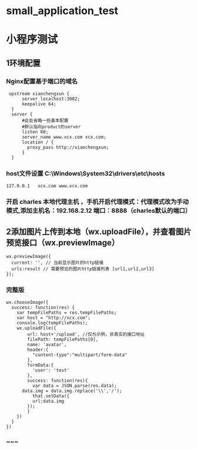 # small_application_test
# 小程序测试
## 1环境配置
### Nginx配置基于端口的域名
```
 upstream xiaochengxun {
      server localhost:3002;
      keepalive 64;
  }
  server {
      #此处省略一些基本配置
      #默认指向product的server
      listen 80;
      server_name www.xcx.com xcx.com;
      location / {
        proxy_pass http://xiaochengxun;
      }
  }
```
### host文件设置 C:\Windows\System32\drivers\etc\hosts 
```
127.0.0.1   xcx.com www.xcx.com
```
### 开启 charles 本地代理主机 ，手机开启代理模式：代理模式改为手动模式,添加主机名：192.168.2.12 端口：8888（charles默认的端口）
## 2添加图片上传到本地（wx.uploadFile），并查看图片预览接口（wx.previewImage）
```
wx.previewImage({
  current: '', // 当前显示图片的http链接
  urls:result // 需要预览的图片http链接列表 [url1,url2,url3]
});
```
### 完整版
```
wx.chooseImage({
  success: function(res) {
    var tempFilePaths = res.tempFilePaths;
    var host = "http://xcx.com";
    console.log(tempFilePaths);
    wx.uploadFile({
        url: host+'/upload', //仅为示例，非真实的接口地址
        filePath: tempFilePaths[0],
        name: 'avatar',
        header:{
          "content-type":"multipart/form-data"
        },
        formData:{
          'user': 'test'
        },
        success: function(res){
          var data = JSON.parse(res.data);
      data.img = data.img.replace('\\','/');
          that.setData({
          url:data.img
        });
        }
    })
  }
})
```

### ~~~ 


